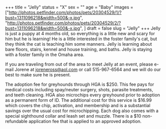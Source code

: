 +++
title = "Jelly"
status = "X"
sex = ""
age = "Baby"
images = ["http://photos.petfinder.com/photos/pets/20304529/1/?bust=1311096218&width=500&-x.jpg",
"http://photos.petfinder.com/photos/pets/20304529/2/?bust=1311096218&width=500&-x.jpg",
]
draft = false
slug = "Jelly"
+++
Jelly is just a puppy at 4 months old, so everything is a little new and scary for him but he is learning! He is a little interested in the foster family's cat, but they think the cat is teaching him some manners. Jelly is learning about bare floors, stairs, kennel and house training, and baths. Jelly is staying with a foster family in the Omaha area.


If you are traveling from out of the area to meet Jelly at an event, please e-mail Jorene at joreneross@aol.com or call 515-967-6564 and we will do our best to make sure he is present.

The adoption fee for greyhounds through HGA is $250. This fee pays for medical costs including spay/neuter surgery, shots, parasite treatments, and teeth cleaning. HGA also microchips every greyhound prior to adoption as a permanent form of ID. The additional cost for this service is $16.99 which covers the chip, activation, and membership and is a substantial savings over the usual cost for microchipping. Each dog also comes with a special sighthound collar and leash set and muzzle. There is a $10 non-refundable application fee that is applied to an approved adoption.


